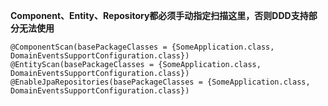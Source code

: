 **Component、Entity、Repository都必须手动指定扫描这里，否则DDD支持部分无法使用**

    @ComponentScan(basePackageClasses = {SomeApplication.class, DomainEventsSupportConfiguration.class})
    @EntityScan(basePackageClasses = {SomeApplication.class, DomainEventsSupportConfiguration.class})
    @EnableJpaRepositories(basePackageClasses = {SomeApplication.class, DomainEventsSupportConfiguration.class})